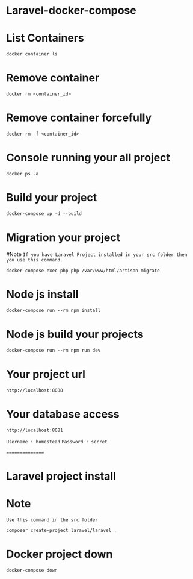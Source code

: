 # Laravel-docker-compose

# List Containers

`docker container ls`

# Remove container

`docker rm <container_id>`

# Remove container forcefully

`docker rm -f <container_id>`


# Console running your all project

`docker ps -a`

# Build your project

`docker-compose up -d --build`

# Migration your project

#Note 
```If you have Laravel Project installed in your src folder then you use this command.```

`docker-compose exec php php /var/www/html/artisan migrate`

# Node js install

`docker-compose run --rm npm install`

# Node js build your projects

`docker-compose run --rm npm run dev`

# Your project url

`http://localhost:8088`

# Your database access

`http://localhost:8081`

`Username : homestead`
`Password : secret`

``==============``

# Laravel project install

# Note

```Use this command in the src folder```

`composer create-project laravel/laravel .`

# Docker project down 

`docker-compose down`

